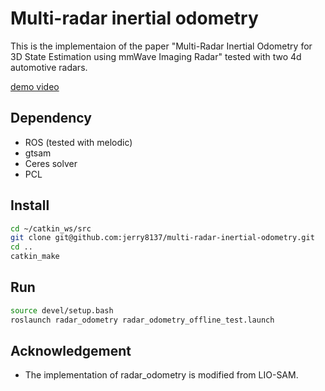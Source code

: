 # Multi-radar inertial odometry

This is the implementaion of the paper "Multi-Radar Inertial Odometry for 3D State Estimation using mmWave Imaging Radar" tested with two 4d automotive radars.

[demo video](https://youtu.be/Nd2S2k3zKCg)

## Dependency

- ROS (tested with melodic)
- gtsam
- Ceres solver
- PCL

## Install

```bash
cd ~/catkin_ws/src
git clone git@github.com:jerry8137/multi-radar-inertial-odometry.git
cd ..
catkin_make
```

## Run

```bash
source devel/setup.bash
roslaunch radar_odometry radar_odometry_offline_test.launch
```


## Acknowledgement

- The implementation of radar_odometry is modified from LIO-SAM.
